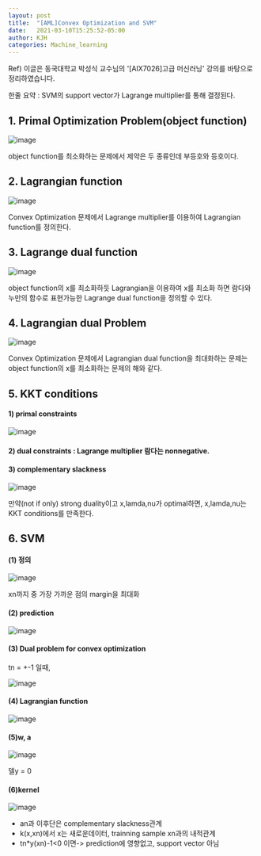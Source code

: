 ```yaml
---
layout: post
title:  "[AML]Convex Optimization and SVM"
date:   2021-03-10T15:25:52-05:00
author: KJH
categories: Machine_learning
---
```

Ref) 이글은 동국대학교 박성식 교수님의 '[AIX7026]고급 머신러닝' 강의를 바탕으로 정리하였습니다.


한줄 요약 : SVM의 support vector가 Lagrange multiplier를 통해 결정된다. 

<h2> 1. Primal Optimization Problem(object function) </h2>

![image](https://user-images.githubusercontent.com/43257397/110230219-c9864d80-7f52-11eb-9ef2-437f96932843.png)


object function를 최소화하는 문제에서 제약은 두 종류인데 부등호와 등호이다. 



<h2> 2. Lagrangian function </h2>

![image](https://user-images.githubusercontent.com/43257397/110230352-baec6600-7f53-11eb-8391-d951e3e45bcb.png)

Convex Optimization 문제에서 Lagrange multiplier를 이용하여 Lagrangian function를 정의한다.


<h2> 3. Lagrange dual function </h2>


![image](https://user-images.githubusercontent.com/43257397/110230618-90031180-7f55-11eb-9c23-23aa8a7a6679.png)


object function의 x를 최소화하듯 Lagrangian을 이용하여 x를 최소화 하면 람다와 누만의 함수로 표현가능한 Lagrange dual function을 정의할 수 있다. 
 

 
 <h2> 4. Lagrangian dual Problem </h2>
 
 ![image](https://user-images.githubusercontent.com/43257397/110591918-fc337e80-81bc-11eb-9e47-2a05ce773cfd.png)



Convex Optimization 문제에서 Lagrangian dual function을 최대화하는 문제는 object function의 x를 최소화하는 문제의 해와 같다.
 
  <h2>  5. KKT conditions </h2>

<h4>  1) primal constraints </h4>

![image](https://user-images.githubusercontent.com/43257397/110592014-1a00e380-81bd-11eb-837e-8d823a992d07.png)

<h4> 2) dual constraints :  Lagrange multiplier 람다는 nonnegative. </h4>

<h4>  3) complementary slackness  </h4>

![image](https://user-images.githubusercontent.com/43257397/110592105-34d35800-81bd-11eb-96ef-6e56acd55d96.png)

만약(not if only) strong duality이고 x,lamda,nu가 optimal하면,
x,lamda,nu는 KKT conditions를 만족한다.


 <h2> 6. SVM  </h2>
 
 <h4>  (1) 정의  </h4>
 
 ![image](https://user-images.githubusercontent.com/43257397/110231303-584a9880-7f5a-11eb-8d62-3f423d712b1d.png)


xn까지 중 가장 가까운 점의 margin을 최대화


<h4>  (2) prediction  </h4>

![image](https://user-images.githubusercontent.com/43257397/110231345-95af2600-7f5a-11eb-8ba6-e4836afea888.png)


<h4>  (3) Dual problem for convex optimization  </h4>

tn = +-1 일때,

![image](https://user-images.githubusercontent.com/43257397/110231364-be372000-7f5a-11eb-99c0-612bf1be0d53.png)


<h4>  (4) Lagrangian function  </h4>

![image](https://user-images.githubusercontent.com/43257397/110231402-ede62800-7f5a-11eb-9eff-209c8ae3cfed.png)


<h4>  (5)w, a  </h4>

![image](https://user-images.githubusercontent.com/43257397/110592189-516f9000-81bd-11eb-8222-c595010aacaf.png)

델y = 0

<h4> (6)kernel  </h4>

![image](https://user-images.githubusercontent.com/43257397/110231477-4f0dfb80-7f5b-11eb-833a-4005e72e8081.png)


<ul>
  <li>an과 이후단은 complementary slackness관계</li>
  <li>k(x,xn)에서 x는 새로운데이터, trainning sample xn과의 내적관계</li>
  <li>tn*y(xn)-1<0 이면-> prediction에 영향없고, support vector 아님</li>
</ul>


